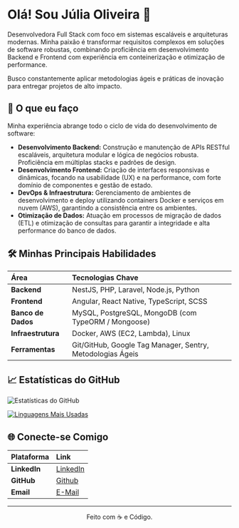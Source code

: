 # Olá! Sou Júlia Oliveira 👋

Desenvolvedora Full Stack com foco em sistemas escaláveis e arquiteturas modernas. Minha paixão é transformar requisitos complexos em soluções de software robustas, combinando proficiência em desenvolvimento Backend e Frontend com experiência em conteinerização e otimização de performance.

Busco constantemente aplicar metodologias ágeis e práticas de inovação para entregar projetos de alto impacto.

## 🚀 O que eu faço

Minha experiência abrange todo o ciclo de vida do desenvolvimento de software:

* **Desenvolvimento Backend:** Construção e manutenção de APIs RESTful escaláveis, arquitetura modular e lógica de negócios robusta. Proficiência em múltiplas stacks e padrões de design.
* **Desenvolvimento Frontend:** Criação de interfaces responsivas e dinâmicas, focando na usabilidade (UX) e na performance, com forte domínio de componentes e gestão de estado.
* **DevOps & Infraestrutura:** Gerenciamento de ambientes de desenvolvimento e deploy utilizando containers Docker e serviços em nuvem (AWS), garantindo a consistência entre os ambientes.
* **Otimização de Dados:** Atuação em processos de migração de dados (ETL) e otimização de consultas para garantir a integridade e alta performance do banco de dados.

## 🛠️ Minhas Principais Habilidades

| Área | Tecnologias Chave |
| :--- | :--- |
| **Backend** | NestJS, PHP, Laravel, Node.js, Python |
| **Frontend** | Angular, React Native, TypeScript, SCSS |
| **Banco de Dados** | MySQL, PostgreSQL, MongoDB (com TypeORM / Mongoose) |
| **Infraestrutura** | Docker, AWS (EC2, Lambda), Linux |
| **Ferramentas** | Git/GitHub, Google Tag Manager, Sentry, Metodologias Ágeis |


## 📈 Estatísticas do GitHub

![Estatísticas do GitHub](https://github-readme-stats.vercel.app/api?username=juliaoliveirall&show_icons=true&theme=radical)

[![Linguagens Mais Usadas](https://github-readme-stats.vercel.app/api/top-langs/?username=juliaoliveirall&layout=compact&theme=radical)](https://github.com/juliaoliveirall)


## 🌐 Conecte-se Comigo

| Plataforma | Link |
| :--- | :--- |
| **LinkedIn** | [LinkedIn](https://www.linkedin.com/in/julia-oliveira-568a86289/) |
| **GitHub** | [Github](https://github.com/juliaoliveirall) |
| **Email** | [E-Mail](mailto:limajulia2912@gmail.com) |

---
<p align="center">Feito com ☕ e Código.</p>

